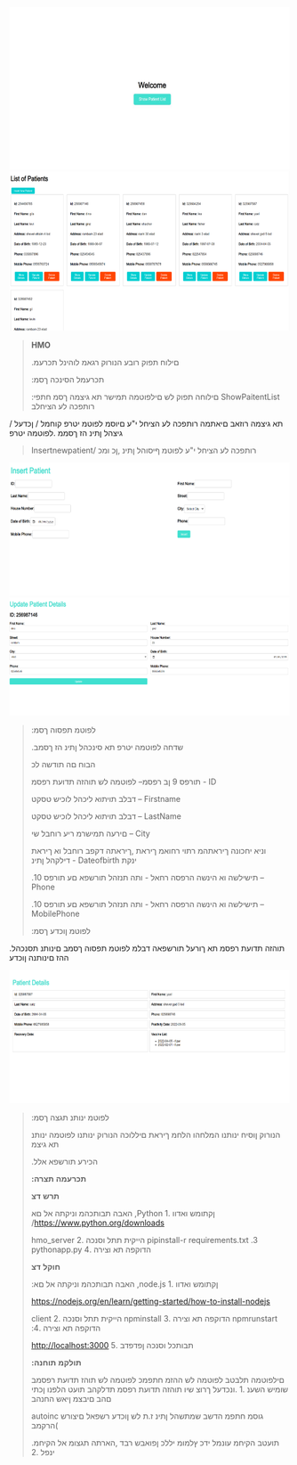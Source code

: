 <img src="./fdve4rjk.png"
style="width:6.26805in;height:3.04375in" /><img src="./3tj31qcw.png"
style="width:6.26805in;height:2.97917in" />

> **HMO**
>
> .םילוח תפוק רובע הנורוק רגאמ לוהינל תכרעמ
>
> :תכרעמל הסינכה ךסמ
>
> :םילוחה תפוק לש םילפוטמה תמישר תא גיצמה ךסמ חתפי ShowPaitentList
> רותפכה לע הציחלב

תא גיצמה רוזאב םיאתמה רותפכה לע הציחל י"ע םיוסמ לפוטמ יטרפ קוחמל / ןכדעל
/ גיצהל ןתינ הז ךסממ .לפוטמה יטרפ

> Insertnewpatient/ רותפכה לע הציחל י"ע לפוטמ ףיסוהל ןתינ ,ןכ ומכ

<img src="./gylp4sq4.png"
style="width:6.26805in;height:2.48264in" /><img src="./1wxnpqif.png"
style="width:6.26805in;height:2.21597in" />

> :לפוטמ תפסוה ךסמ
>
> .שדחה לפוטמה יטרפ תא סינכהל ןתינ הז ךסמב
>
> הבוח םה תודשה לכ
>
> תורפס 9 ןב רפסמ– לפוטמה לש תוהזה תדועת רפסמ - ID
>
> דבלב תויתוא ליכהל לוכיש טסקט – Firstname
>
> דבלב תויתוא ליכהל לוכיש טסקט – LastName
>
> םירעה תמישרמ ריע רוחבל שי – City
>
> וניא יחכונה ךיראתהמ רתוי רחואמ ךיראת ,ךיראתה דקפב רוחבל וא ךיראת
> דילקהל ןתינ - Dateofbirth ינקת
>
> .תישילשה וא הינשה הרפסה רחאל - ותה תנזהל תורשפא םע תורפס 10 – Phone
>
> .תישילשה וא הינשה הרפסה רחאל - ותה תנזהל תורשפא םע תורפס 10 –
> MobilePhone
>
> :לפוטמ ןוכדע ךסמ

.תוהזה תדועת רפסמ תא ךורעל תורשפאה דבלמ לפוטמ תפסוה ךסמב םינותנ תסנכהל
ההז םינותנה ןוכדע

<img src="./rkhkoa4g.png"
style="width:6.26805in;height:2.48264in" />

> :לפוטמ ינותנ תגצה ךסמ
>
> הנורוק ןוסיח ינותנו המלחהו הלחמ ךיראת םיללוכה הנורוק ינותנו לפוטמה
> ינותנ תא גיצמ
>
> .הכירע תורשפא אלל
>
> **:תכרעמה** **תצרה**
>
> **תרש** **דצ**
>
> האבה תבותכהמ וניקתה אל םא ,Python ןקתומש ואדוו .1
> /https://www.python.org/downloads
>
> hmo_server הייקית תתל וסנכה .2 pipinstall-r requirements.txt .3
> pythonapp.py הדוקפה תא וצירה .4
>
> **חוקל** **דצ**
>
> :האבה תבותכהמ וניקתה אל םא ,node.js ןקתומש ואדוו .1
>
> [<u>https://nodejs.org/en/learn/getting-started/how-to-install-nodejs</u>](https://nodejs.org/en/learn/getting-started/how-to-install-nodejs)
>
> client הייקית תתל וסנכה .2 npminstall הדוקפה תא וצירה .3 npmrunstart
> :הדוקפה תא וצירה .4
>
> [<u>http://localhost:3000</u>](http://localhost:3000/) תבותכל וסנכה
> ןפדפדב .5
>
> **:תולקמ** **תוחנה**
>
> םילפוטמה תלבטב לפוטמה לש ההזמ חתפמכ לפוטמה לש תוהז תדועת רפסמב שומיש
> השענ .1 .ונכדעל ךרוצ שיו תוהזה תדועת רפסמ תדלקהב תועט הלפנו ןכתי םהב
> םיבצמ ןיאש החנהב
>
> autoinc גוסמ חתפמ הדשב שמתשהל ןתינ ז.ת לש ןוכדע רשפאל םיצורש הרקמב(
>
> .תועטב הקיחמ עונמל ידכ ץלמומ יללכ ןפואבש רבד ,הארתה תגצומ אל הקיחמ
> ינפל .2
